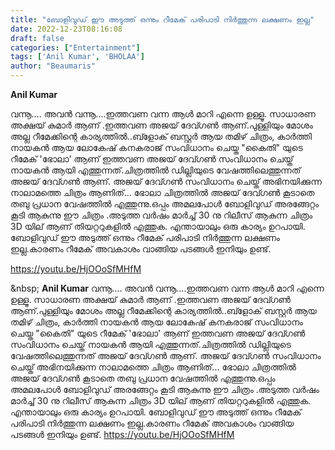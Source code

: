 ```yaml
---
title: "ബോളിവുഡ് ഈ അടുത്ത് ഒന്നും റീമേക് പരിപാടി നിർത്തുന്ന ലക്ഷണം ഇല്ല"
date: 2022-12-23T08:16:08
draft: false
categories: ["Entertainment"]
tags: ['Anil Kumar', 'BHOLAA']
author: "Beaumaris"
---
```


<strong>Anil Kumar</strong>

വന്നൂ.... അവൻ വന്നൂ....ഇത്തവണ വന്ന ആൾ മാറി എന്നെ ഉള്ളൂ. സാധാരണ അക്ഷയ് കുമാർ ആണ് .ഇത്തവണ അജയ് ദേവ്ഗൺ ആണ്.പുള്ളിയും മോശം അല്ല റീമേക്കിന്റെ കാര്യത്തിൽ..ബ്ളോക് ബസ്റ്റർ ആയ തമിഴ് ചിത്രം, കാർത്തി നായകൻ ആയ ലോകേഷ് കനകരാജ് സംവിധാനം ചെയ്ത "കൈതി" യുടെ റീമേക് 'ഭോലാ' ആണ് ഇത്തവണ അജയ് ദേവ്ഗൺ സംവിധാനം ചെയ്ത് നായകൻ ആയി എത്തുന്നത്.ചിത്രത്തിൽ ഡില്ലിയുടെ വേഷത്തിലെത്തുന്നത് അജയ് ദേവ്ഗൺ ആണ്. അജയ് ദേവ്ഗൺ സംവിധാനം ചെയ്ത് അഭിനയിക്കുന്ന നാലാമത്തെ ചിത്രം ആണിത്... ഭോലാ ചിത്രത്തിൽ അജയ് ദേവ്ഗൺ കൂടാതെ തബു പ്രധാന വേഷത്തിൽ എത്തുന്നു.ഒപ്പം അമലപോൾ ബോളിവുഡ് അരങ്ങേറ്റം കൂടി ആകുന്നു ഈ ചിത്രം .അടുത്ത വർഷം മാർച്ച് 30 നു റിലീസ് ആകുന്ന ചിത്രം 3D യില് ആണ് തിയറ്ററുകളിൽ എത്തുക. എന്തായാലും ഒരു കാര്യം ഉറപായി. ബോളിവുഡ് ഈ അടുത്ത് ഒന്നും റീമേക് പരിപാടി നിർത്തുന്ന ലക്ഷണം ഇല്ല.കാരണം റീമേക് അവകാശം വാങ്ങിയ പടങ്ങൾ ഇനിയും ഉണ്ട്.

https://youtu.be/HjOOoSfMHfM

&amp;nbsp;
**Anil Kumar** വന്നൂ.... അവൻ വന്നൂ....ഇത്തവണ വന്ന ആൾ മാറി എന്നെ ഉള്ളൂ. സാധാരണ അക്ഷയ് കുമാർ ആണ് .ഇത്തവണ അജയ് ദേവ്ഗൺ ആണ്.പുള്ളിയും മോശം അല്ല റീമേക്കിന്റെ കാര്യത്തിൽ..ബ്ളോക് ബസ്റ്റർ ആയ തമിഴ് ചിത്രം, കാർത്തി നായകൻ ആയ ലോകേഷ് കനകരാജ് സംവിധാനം ചെയ്ത "കൈതി" യുടെ റീമേക് 'ഭോലാ' ആണ് ഇത്തവണ അജയ് ദേവ്ഗൺ സംവിധാനം ചെയ്ത് നായകൻ ആയി എത്തുന്നത്.ചിത്രത്തിൽ ഡില്ലിയുടെ വേഷത്തിലെത്തുന്നത് അജയ് ദേവ്ഗൺ ആണ്. അജയ് ദേവ്ഗൺ സംവിധാനം ചെയ്ത് അഭിനയിക്കുന്ന നാലാമത്തെ ചിത്രം ആണിത്... ഭോലാ ചിത്രത്തിൽ അജയ് ദേവ്ഗൺ കൂടാതെ തബു പ്രധാന വേഷത്തിൽ എത്തുന്നു.ഒപ്പം അമലപോൾ ബോളിവുഡ് അരങ്ങേറ്റം കൂടി ആകുന്നു ഈ ചിത്രം .അടുത്ത വർഷം മാർച്ച് 30 നു റിലീസ് ആകുന്ന ചിത്രം 3D യില് ആണ് തിയറ്ററുകളിൽ എത്തുക. എന്തായാലും ഒരു കാര്യം ഉറപായി. ബോളിവുഡ് ഈ അടുത്ത് ഒന്നും റീമേക് പരിപാടി നിർത്തുന്ന ലക്ഷണം ഇല്ല.കാരണം റീമേക് അവകാശം വാങ്ങിയ പടങ്ങൾ ഇനിയും ഉണ്ട്. https://youtu.be/HjOOoSfMHfM &nbsp;

